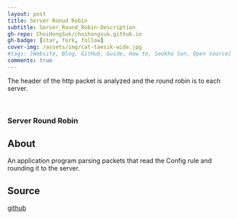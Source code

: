 ```yaml
---
layout: post
title: Server Ronud Robin
subtitle: Server_Round_Robin-Description
gh-repo: ChoiHongSuk/choihongsuk.github.io
gh-badge: [star, fork, follow]
cover-img: /assets/img/cat-taesik-wide.jpg
#tags: [Website, Blog, GitHub, Guide, How to, Seokho Son, Open source]
comments: true
---
```


The header of the http packet is analyzed and the round robin is to each server.

<br>

### Server Round Robin

## About
An application program parsing packets that read the Config rule and rounding it to the server.

## Source
[github](https://github.com/ChoiHongSuk/Server_Ronud_Robin)

<br/>
